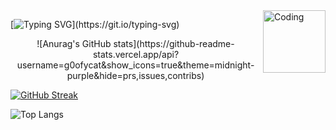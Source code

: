 <img align="right" alt="Coding" width="100" src="https://github.com/user-attachments/assets/16f40421-153c-4acb-9f3c-5382b773f537">

                             
[![Typing SVG](https://readme-typing-svg.demolab.com?font=Fira+Code&duration=500&pause=1000&color=F7F7F7&width=435&lines=*Hi%2C+i'm+**g0ofycat!**+A+**4**+year+**Game+%2F+Web+developer!**+(Mainly+Game+Developer)+I+am+**full-stack**+for+both+of+them%2Ccurrently+**not+taking+any+Commisions%2FJobs!**+Read+my+portfolio+if+you+have+any+extra+questions!*)](https://git.io/typing-svg)

<p  align="center">
![Anurag's GitHub stats](https://github-readme-stats.vercel.app/api?username=g0ofycat&show_icons=true&theme=midnight-purple&hide=prs,issues,contribs) 

[![GitHub Streak](https://streak-stats.demolab.com?user=g0ofycat&theme=midnight-purple)](https://git.io/streak-stats)

![Top Langs](https://github-readme-stats.vercel.app/api/top-langs/?username=g0ofycat&layout=compact&theme=midnight-purple)
</p>
